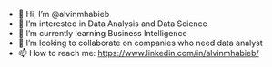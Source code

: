- 👋 Hi, I’m @alvinmhabieb
- 👀 I’m interested in Data Analysis and Data Science
- 🌱 I’m currently learning Business Intelligence
- 💞️ I’m looking to collaborate on companies who need data analyst
- 📫 How to reach me: https://www.linkedin.com/in/alvinmhabieb/

<!---
alvinmhabieb/alvinmhabieb is a ✨ special ✨ repository because its `README.md` (this file) appears on your GitHub profile.
You can click the Preview link to take a look at your changes.
--->
